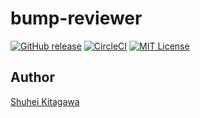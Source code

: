 bump-reviewer
====
[![GitHub release](http://img.shields.io/github/release/shuheiktgw/github-labelchecker.svg?style=flat-square)](release)
[![CircleCI](https://circleci.com/gh/shuheiktgw/github-labelchecker.svg?style=svg)](https://circleci.com/gh/shuheiktgw/bump-reviewer)
[![MIT License](http://img.shields.io/badge/license-MIT-blue.svg?style=flat)](LICENSE)

## Author
[Shuhei Kitagawa](https://github.com/shuheiktgw)